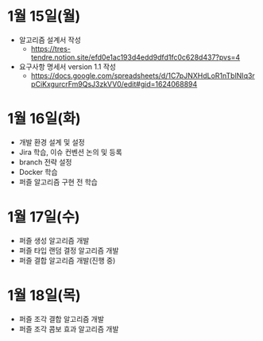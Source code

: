 # 1월 15일(월)
* 알고리즘 설계서 작성
    * https://tres-tendre.notion.site/efd0e1ac193d4edd9dfd1fc0c628d437?pvs=4
* 요구사항 명세서 version 1.1 작성
    * https://docs.google.com/spreadsheets/d/1C7pJNXHdLoR1nTblNIq3rpCiKxgurcrFm9QsJ3zkVV0/edit#gid=1624068894

# 1월 16일(화)
* 개발 환경 설계 및 설정
* Jira 학습, 이슈 컨벤션 논의 및 등록
* branch 전략 설정
* Docker 학습
* 퍼즐 알고리즘 구현 전 학습

# 1월 17일(수)
* 퍼즐 생성 알고리즘 개발
* 퍼즐 타입 랜덤 결정 알고리즘 개발
* 퍼즐 결합 알고리즘 개발(진행 중)

# 1월 18일(목)
* 퍼즐 조각 결합 알고리즘 개발
* 퍼즐 조각 콤보 효과 알고리즘 개발
